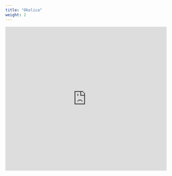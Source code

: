 ```yaml
---
title: "Okolica"
weight: 2
---
```


<iframe src="https://www.google.com/maps/embed?pb=!1m18!1m12!1m3!1d212677.41557257553!2d22.345899448971885!3d49.31629779767339!2m3!1f0!2f0!3f0!3m2!1i1024!2i768!4f13.1!3m3!1m2!1s0x473be6582f082025%3A0xa4fd51d6847e703f!2sBajeczka%20-%20Domek%20w%20Bieszczadach!5e0!3m2!1sen!2spl!4v1669025083128!5m2!1sen!2spl" width="100%" height="450" style="border:0;" allowfullscreen="" loading="lazy" referrerpolicy="no-referrer-when-downgrade"></iframe>